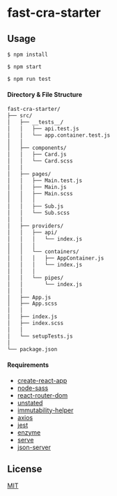 # fast-cra-starter

## Usage

```
$ npm install

$ npm start

$ npm run test
```

#### Directory & File Structure

```bash
fast-cra-starter/
├── src/
│   ├── __tests__/
│   │   ├── api.test.js 
│   │   └── app.container.test.js 
│   │
│   ├── components/
│   │   ├── Card.js
│   │   └── Card.scss
│   │
│   ├── pages/
│   │   ├── Main.test.js
│   │   ├── Main.js
│   │   ├── Main.scss
│   │   │
│   │   ├── Sub.js
│   │   └── Sub.scss
│   │
│   ├── providers/
│   │   ├── api/
│   │   │   └── index.js
│   │   │
│   │   └── containers/
│   │   │   ├── AppContainer.js
│   │   │   └── index.js
│   │   │
│   │   └── pipes/
│   │       └── index.js
│   │
│   ├── App.js
│   ├── App.scss
│   │
│   ├── index.js
│   ├── index.scss
│   │
│   └── setupTests.js
│
└── package.json
```

#### Requirements

- [create-react-app](https://github.com/facebook/create-react-app)
- [node-sass](https://github.com/sass/node-sass)
- [react-router-dom](https://www.npmjs.com/package/react-router-dom)
- [unstated](https://github.com/jamiebuilds/unstated)
- [immutability-helper](https://github.com/kolodny/immutability-helper)
- [axios](https://github.com/axios/axios)
- [jest](https://github.com/facebook/jest)
- [enzyme](https://github.com/airbnb/enzyme)
- [serve](https://github.com/zeit/serve)
- [json-server](https://github.com/typicode/json-server)

## License
[MIT](LICENSE)